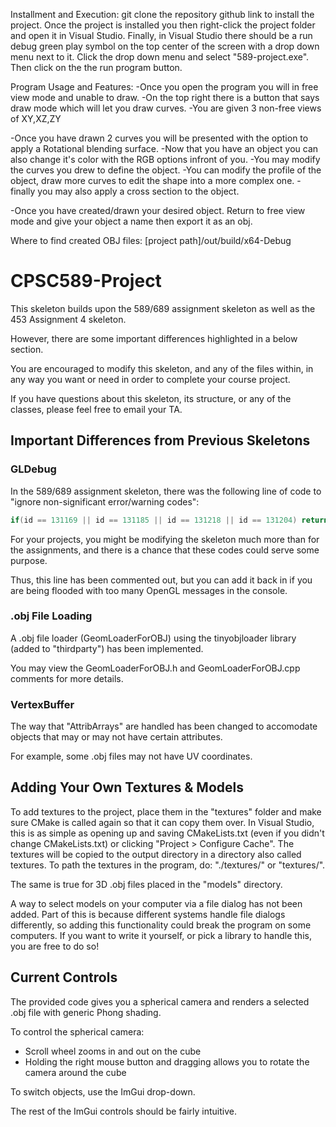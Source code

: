 Installment and Execution:
git clone the repository github link to install the project. Once the project is installed you then right-click the project folder and open it in Visual Studio. Finally, in Visual Studio
there should be a run debug green play symbol on the top center of the screen with a drop down menu next to it. Click the drop down menu and select "589-project.exe". Then click on the
the run program button.

Program Usage and Features:
-Once you open the program you will in free view mode and unable to draw.
-On the top right there is a button that says draw mode which will let you draw curves.
-You are given 3 non-free views of XY,XZ,ZY

-Once you have drawn 2 curves you will be presented with the option to apply a Rotational blending surface.
-Now that you have an object you can also change it's color  with the RGB options infront of you.
-You may modify the curves you drew to define the object.
-You can modify the profile of the object, draw more curves to edit the shape into a more complex one.
-finally you may also apply a cross section to the object.

-Once you have created/drawn your desired object. Return to free view mode and give your object a name then export it as an obj.


Where to find created OBJ files:
[project path]/out/build/x64-Debug



# CPSC589-Project

This skeleton builds upon the 589/689 assignment skeleton as well as the 453 Assignment 4 skeleton.

However, there are some important differences highlighted in a below section.

You are encouraged to modify this skeleton, and any of the files within, in any way you want or need in order to complete your course project.

If you have questions about this skeleton, its structure, or any of the classes, please feel free to email your TA.

## Important Differences from Previous Skeletons

### GLDebug
In the 589/689 assignment skeleton, there was the following line of code to "ignore non-significant error/warning codes":
```c++
if(id == 131169 || id == 131185 || id == 131218 || id == 131204) return;
```
For your projects, you might be modifying the skeleton much more than for the assignments, and there is a chance that these codes could serve some purpose.

Thus, this line has been commented out, but you can add it back in if you are being flooded with too many OpenGL messages in the console.

### .obj File Loading
A .obj file loader (GeomLoaderForOBJ) using the tinyobjloader library (added to "thirdparty") has been implemented.

You may view the GeomLoaderForOBJ.h and GeomLoaderForOBJ.cpp comments for more details.

### VertexBuffer
The way that "AttribArrays" are handled has been changed to accomodate objects that may or may not have certain attributes.

For example, some .obj files may not have UV coordinates.

## Adding Your Own Textures & Models

To add textures to the project, place them in the "textures" folder and make sure CMake is called again so that it can copy them over.
In Visual Studio, this is as simple as opening up and saving CMakeLists.txt (even if you didn't change CMakeLists.txt) or clicking "Project > Configure Cache".
The textures will be copied to the output directory in a directory also called textures.
To path the textures in the program, do: "./textures/<File>" or "textures/<File>".

The same is true for 3D .obj files placed in the "models" directory.

A way to select models on your computer via a file dialog has not been added.
Part of this is because different systems handle file dialogs differently, so adding this functionality could break the program on some computers.
If you want to write it yourself, or pick a library to handle this, you are free to do so!

## Current Controls

The provided code gives you a spherical camera and renders a selected .obj file with generic Phong shading.

To control the spherical camera:

 * Scroll wheel zooms in and out on the cube
 * Holding the right mouse button and dragging allows you to rotate the camera around the cube

To switch objects, use the ImGui drop-down.

The rest of the ImGui controls should be fairly intuitive.


